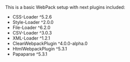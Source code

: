 This is a basic WebPack setup with next plugins included:
- CSS-Loader ^5.2.6
- Style-Loader ^2.0.0
- File-Loader ^6.2.0
- CSV-Loader ^3.0.3
- XML-Loader ^1.2.1
- CleanWebpackPlugin ^4.0.0-alpha.0
- HtmlWebpackPlugin ^5.3.1
- Papaparse ^5.3.1
